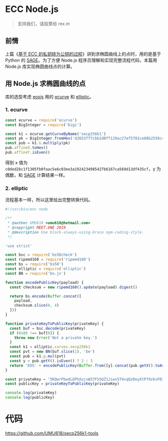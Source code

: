 # ECC Node.js

> 支持我们，请投票给 rex.m

## 前情

上篇《[基于 ECC 的私钥转为公钥的过程](private-key-to-public-key.md)》讲到求椭圆曲线上的点时，用的是基于 Python 的 [SAGE][sage]。为了方便 Node.js 程序员理解和实现完整流程代码，本篇用 Node.js 库实现椭圆曲线点的计算。

## 用 Node.js 求椭圆曲线的点

库的选型考虑 [eosjs](https://github.com/EOSIO/eosjs) 用的 [ecurve](https://github.com/cryptocoinjs/ecurve) 和 [elliptic](https://github.com/indutny/elliptic)。

### 1. ecurve

```js
const ecurve = require('ecurve')
const BigInteger = require('bigi')

const k1 = ecurve.getCurveByName('secp256k1')
const pk = BigInteger.fromHex('d2653ff7cbb2d8ff129ac27ef5781ce68b2558c41a74af1f2ddca635cbeef07d')
const pub = k1.G.multiply(pk)
pub.affineX.toHex()
pub.affineY.isEven()
```

得到 x 值为 `c0ded2bc1f1305fb0faac5e6c03ee3a1924234985427b6167ca569d13df435cf`，y 为偶数，和 [SAGE][sage] 计算结果一样。

### 2. elliptic

流程基本一样，所以这里给出完整转换代码。

```js
#!/usr/bin/env node

/**
 * @author UMU618 <umu618@hotmail.com>
 * @copyright MEET.ONE 2019
 * @description Use block-always-using-brace npm-coding-style.
 */

'use strict'

const bsc = require('bs58check')
const ripemd160 = require('ripemd160')
const bs = require('bs58')
const elliptic = require('elliptic')
const BN = require('bn.js')

function encodePublicKey(payload) {
  const checksum = new ripemd160().update(payload).digest()

  return bs.encode(Buffer.concat([
    payload,
    checksum.slice(0, 4)
  ]))
}

function privateKeyToPublicKey(privateKey) {
  const buf = bsc.decode(privateKey)
  if (0x80 !== buf[0]) {
    throw new Error('Not a private key.')
  }
  const k1 = elliptic.curves.secp256k1
  const pvt = new BN(buf.slice(1), 'be')
  const pub = k1.g.mul(pvt)
  const y = pub.getY().isEven() ? 2 : 3
  return 'EOS' + encodePublicKey(Buffer.from([y].concat(pub.getX().toArray())))
}

const privateKey = '5KQwrPbwdL6PhXujxW37FSSQZ1JiwsST4cqQzDeyXtP79zkvFD3'
const publicKey = privateKeyToPublicKey(privateKey)

console.log(privateKey)
console.log(publicKey)
```

# 代码

<https://github.com/UMU618/secp256k1-tools>

[sage]: https://sagecell.sagemath.org/
